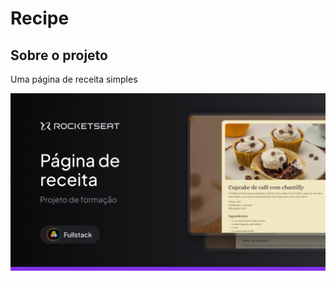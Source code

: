 # Recipe

## Sobre o projeto
Uma página de receita simples

![hero-image]


[hero-image]: images/hero-image.png
